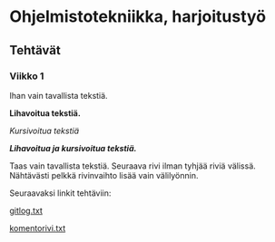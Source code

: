 # Ohjelmistotekniikka, harjoitustyö
## Tehtävät
### Viikko 1

Ihan vain tavallista tekstiä.

**Lihavoitua tekstiä.**

*Kursivoitua tekstiä*

_**Lihavoitua ja kursivoitua tekstiä.**_

Taas vain tavallista tekstiä.
Seuraava rivi ilman tyhjää riviä välissä.
Nähtävästi pelkkä rivinvaihto lisää vain välilyönnin.

Seuraavaksi linkit tehtäviin:

[gitlog.txt](https://github.com/mkkarl/ot-harjoitustyo/blob/master/laskarit/viikko1/gitlog.txt)

[komentorivi.txt](https://github.com/mkkarl/ot-harjoitustyo/blob/master/laskarit/viikko1/komentorivi.txt)
